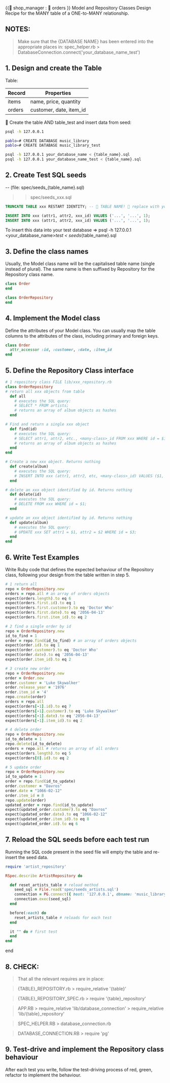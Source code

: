 {{🦠 shop_manager : 🦠 orders }} Model and Repository Classes Design Recipe for the MANY table of a ONE-to-MANY relationship.

## NOTES:

> Make sure that the {DATABASE NAME} has been entered into the appropriate places in:
> spec_helper.rb > DatabaseConnection.connect('your_database_name_test')

## 1. Design and create the Table

Table:

| Record	   | Properties               |
| ---------- | ------------------------ |
| items	     | name, price, quantity    |
| orders	   | customer, date, item_id  |

🦠 Create the table AND table_test and insert data from seed: 
```bash
psql -h 127.0.0.1

pablo=# CREATE DATABASE music_library
pablo=# CREATE DATABASE music_library_test

psql -h 127.0.0.1 your_database_name < {table_name}.sql
psql -h 127.0.0.1 your_database_name_test < {table_name}.sql
```

## 2. Create Test SQL seeds

-- (file: spec/seeds_{table_name}.sql)
>> spec/seeds_xxx.sql

```sql
TRUNCATE TABLE xxx RESTART IDENTITY; -- 🦠 TABLE NAME! 🦠 replace with your own table name.

INSERT INTO xxx (attr1, attr2, xxx_id) VALUES ('...', '...', 1);
INSERT INTO xxx (attr1, attr2, xxx_id) VALUES ('...', '...', 1);
```

To insert this data into your test database => psql -h 127.0.0.1 <your_database_name>_test < seeds_{table_name}.sql

## 3. Define the class names
Usually, the Model class name will be the capitalised table name (single instead of plural). The same name is then suffixed by Repository for the Repository class name.

```ruby
class Order
end

class OrderRepository
end
```

## 4. Implement the Model class
Define the attributes of your Model class. You can usually map the table columns to the attributes of the class, including primary and foreign keys.

```ruby
class Order
  attr_accessor :id, :customer, :date, :item_id
end
```

## 5. Define the Repository Class interface
```ruby
# 1 repository class FILE lib/xxx_repository.rb
class OrderRepository
# return all xxx objects from table
  def all
    # executes the SQL query:
    # SELECT * FROM artists;
    # returns an array of album objects as hashes
  end

# Find and return a single xxx object
  def find(id)
    # executes the SQL query:
    # SELECT attr1, attr2, etc., <many-class>_id FROM xxx WHERE id = $1;
    # returns an array of album objects as hashes
  end
end

# Create a new xxx object. Returns nothing
  def create(album)
    # executes the SQL query:
    # INSERT INTO xxx (attr1, attr2, etc, <many-class>_id) VALUES ($1, $2, $3);
  end

# delete an xxx object identified by id. Returns nothing
  def delete(id)
    # executes the SQL query:
    # DELETE FROM xxx WHERE id = $1;
  end

# update an xxx object identified by id. Returns nothing
  def update(album)
    # executes the SQL query:
    # UPDATE xxx SET attr1 = $1, attr2 = $2 WHERE id = $3;
  end
end
```

## 6. Write Test Examples
Write Ruby code that defines the expected behaviour of the Repository class, following your design from the table written in step 5.
```ruby
# 1 return all
repo = OrderRepository.new
orders = repo.all # an array of orders objects
expect(orders.length).to eq 6
expect(orders.first.id).to eq 1
expect(orders.first.customer).to eq 'Doctor Who'
expect(orders.first.date).to eq '2056-04-13'
expect(orders.first.item_id).to eq 2

# 2 find a single order by id
repo = OrderRepository.new
id_to_find = 1
order = repo.find(id_to_find) # an array of orders objects
expect(order.id).to eq 1
expect(order.customer).to eq 'Doctor Who'
expect(order.date).to eq '2056-04-13'
expect(order.item_id).to eq 2

# 3 create new order
repo = OrderRepository.new
order = Order.new
order.customer = 'Luke Skywalker'
order.release_year = '1976'
order.item_id = '4'
repo.create(order)
orders = repo.all
expect(orders[-1].id).to eq 7
expect(orders[-1].customer).to eq 'Luke Skywalker'
expect(orders[-1].date).to eq '2056-04-13'
expect(orders[-1].item_id).to eq 2

# 4 delete order
repo = OrderRepository.new
id_to_delete = 1
repo.delete(id_to_delete)
orders = repo.all # returns an array of all orders
expect(orders.length).to eq 5
expect(orders[0].id).to eq 2

# 5 update order
repo = OrderRepository.new
id_to_update = 1
order = repo.find(id_to_update)
order.customer = "Davros"
order.date = "1066-02-12"
order.item_id = 8
repo.update(order)
updated_order = repo.find(id_to_update)
expect(updated_order.customer).to eq "Davros"
expect(updated_order.date).to eq "1066-02-12"
expect(updated_order.item_id).to eq 8
expect(updated_order.id).to eq 6
```

## 7. Reload the SQL seeds before each test run
Running the SQL code present in the seed file will empty the table and re-insert the seed data.
```ruby
require 'artist_repository'

RSpec.describe ArtistRepository do

  def reset_artists_table # reload method
    seed_sql = File.read('spec/seeds_artists.sql')
    connection = PG.connect({ host: '127.0.0.1', dbname: 'music_library_test' })
    connection.exec(seed_sql)
  end

  before(:each) do 
    reset_artists_table # reloads for each test
  end

  it "" do # first test
  end
end
```

end

## 8. CHECK:

> That all the relevant requires are in place:

> {TABLE}_REPOSITORY.rb > require_relative '{table}'

> {TABLE}_REPOSITORY_SPEC.rb > require '{table}_repository'

> APP.RB > require_relative 'lib/database_connection'
         > require_relative 'lib/{table}_repository'

> SPEC_HELPER.RB > database_connection.rb

> DATABASE_CONNECTION.RB > require 'pg'

## 9. Test-drive and implement the Repository class behaviour
After each test you write, follow the test-driving process of red, green, refactor to implement the behaviour.